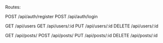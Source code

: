 Routes:

POST /api/auth/register
POST /api/auth/login

GET /api/users
GET /api/users/:id
PUT /api/users/:id
DELETE /api/users/:id


GET /api/posts/
POST /api/posts/
PUT /api/posts/:id
DELETE /api/posts/:id
